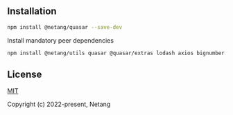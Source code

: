 ## Installation

```bash
npm install @netang/quasar --save-dev
```

Install mandatory peer dependencies
```bash
npm install @netang/utils quasar @quasar/extras lodash axios bignumber.js spark-md5 xregexp --save-dev
```

## License

[MIT](https://opensource.org/licenses/MIT)

Copyright (c) 2022-present, Netang

